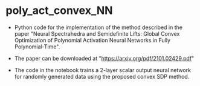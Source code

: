 # poly_act_convex_NN

- Python code for the implementation of the method described in the paper "Neural Spectrahedra and Semidefinite Lifts: Global Convex Optimization of Polynomial Activation Neural Networks in Fully Polynomial-Time".

- The paper can be downloaded at "https://arxiv.org/pdf/2101.02429.pdf"

- The code in the notebook trains a 2-layer scalar output neural network for randomly generated data using the proposed convex SDP method.
